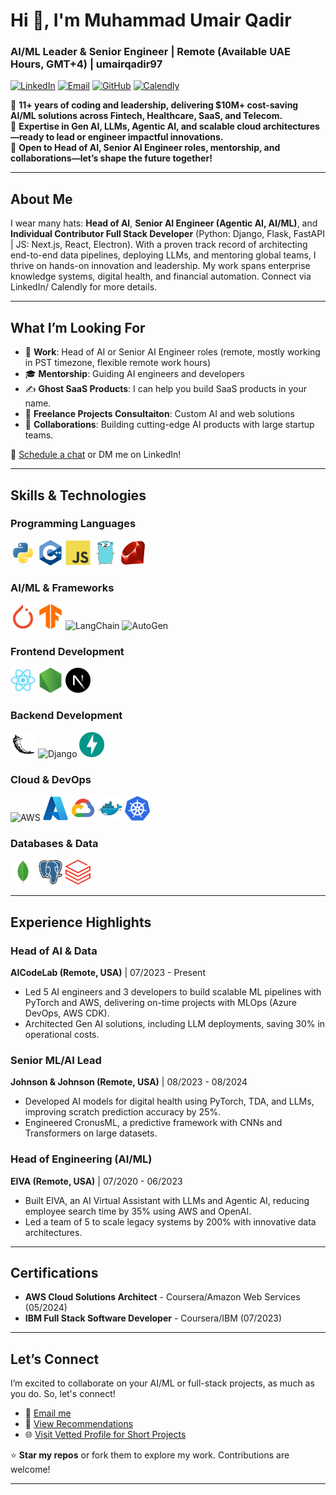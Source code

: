 # Hi 👋, I'm Muhammad Umair Qadir

### AI/ML Leader & Senior Engineer | Remote (Available UAE Hours, GMT+4) | umairqadir97

[![LinkedIn](https://img.shields.io/badge/LinkedIn-0077B5?style=for-the-badge&logo=linkedin&logoColor=white)](https://www.linkedin.com/in/umairqadir)
[![Email](https://img.shields.io/badge/Email-D14836?style=for-the-badge&logo=gmail&logoColor=white)](mailto:muhammad.q@turing.com)
[![GitHub](https://img.shields.io/badge/GitHub-181717?style=for-the-badge&logo=github&logoColor=white)](https://github.com/umairqadir)
[![Calendly](https://img.shields.io/badge/Calendly-00A170?style=for-the-badge&logo=calendly&logoColor=white)](https://calendly.com/umairqadir)

🔹 **11+ years of coding and leadership, delivering $10M+ cost-saving AI/ML solutions across Fintech, Healthcare, SaaS, and Telecom.**  
🔹 **Expertise in Gen AI, LLMs, Agentic AI, and scalable cloud architectures—ready to lead or engineer impactful innovations.**  
🔹 **Open to Head of AI, Senior AI Engineer roles, mentorship, and collaborations—let’s shape the future together!**

---

## About Me

I wear many hats: **Head of AI**, **Senior AI Engineer (Agentic AI, AI/ML)**, and **Individual Contributor Full Stack Developer** (Python: Django, Flask, FastAPI | JS: Next.js, React, Electron). With a proven track record of architecting end-to-end data pipelines, deploying LLMs, and mentoring global teams, I thrive on hands-on innovation and leadership. My work spans enterprise knowledge systems, digital health, and financial automation. Connect via LinkedIn/ Calendly for more details.

---

## What I’m Looking For
- 🏢 **Work**: Head of AI or Senior AI Engineer roles (remote, mostly working in PST timezone, flexible remote work hours)
- 🎓 **Mentorship**: Guiding AI engineers and developers
- ✍️ **Ghost SaaS Products**: I can help you build SaaS products in your name.
- 💼 **Freelance Projects Consultaiton**: Custom AI and web solutions
- 🤝 **Collaborations**: Building cutting-edge AI products with large startup teams.


📅 [Schedule a chat](https://calendly.com/umairqadir) or DM me on LinkedIn!

---

## Skills & Technologies

### Programming Languages
<img src="https://raw.githubusercontent.com/devicons/devicon/master/icons/python/python-original.svg" alt="Python" width="40" height="40" title="Python"/>  
<img src="https://raw.githubusercontent.com/devicons/devicon/master/icons/cplusplus/cplusplus-original.svg" alt="C++" width="40" height="40" title="C++"/>  
<img src="https://raw.githubusercontent.com/devicons/devicon/master/icons/javascript/javascript-original.svg" alt="JavaScript" width="40" height="40" title="JavaScript"/>  
<img src="https://raw.githubusercontent.com/devicons/devicon/master/icons/go/go-original.svg" alt="Go" width="40" height="40" title="Go"/>  
<img src="https://raw.githubusercontent.com/devicons/devicon/master/icons/ruby/ruby-original.svg" alt="Ruby" width="40" height="40" title="Ruby"/>  

### AI/ML & Frameworks
<img src="https://raw.githubusercontent.com/devicons/devicon/master/icons/pytorch/pytorch-original.svg" alt="PyTorch" width="40" height="40" title="PyTorch"/>  
<img src="https://raw.githubusercontent.com/devicons/devicon/master/icons/tensorflow/tensorflow-original.svg" alt="TensorFlow" width="40" height="40" title="TensorFlow"/>  
<img src="https://cdn.prod.website-files.com/65b8cd72835ceeacd4449a53/681b1c8ea1f7435322e41d7f_78fcd12986d8e3be598f36c8bf2af9b9_Frame%2099808.svg" alt="LangChain" width="40" height="40" onerror="this.onerror=null; this.src=''; this.alt='LangChain (Image not available)'" title="LangChain"/>  
<img src="https://cdn.worldvectorlogo.com/logos/autogen.svg" alt="AutoGen" width="40" height="40" onerror="this.onerror=null; this.src=''; this.alt='AutoGen (Image not available)'" title="AutoGen"/>  

### Frontend Development
<img src="https://raw.githubusercontent.com/devicons/devicon/master/icons/react/react-original.svg" alt="React" width="40" height="40" title="React"/>  
<img src="https://raw.githubusercontent.com/devicons/devicon/master/icons/nodejs/nodejs-original.svg" alt="Node.js" width="40" height="40" title="Node.js"/>  
<img src="https://raw.githubusercontent.com/devicons/devicon/master/icons/nextjs/nextjs-original.svg" alt="Next.js" width="40" height="40" title="Next.js"/>  

### Backend Development
<img src="https://raw.githubusercontent.com/devicons/devicon/master/icons/flask/flask-original.svg" alt="Flask" width="40" height="40" title="Flask"/>  
<img src="https://icon.icepanel.io/Technology/svg/Django.svg" alt="Django" width="40" height="40" title="Django"/>  
<img src="https://raw.githubusercontent.com/devicons/devicon/master/icons/fastapi/fastapi-original.svg" alt="FastAPI" width="40" height="40" title="FastAPI"/>  

### Cloud & DevOps
<img src="https://icon.icepanel.io/Technology/svg/AWS.svg" alt="AWS" width="40" height="40" title="AWS"/>  
<img src="https://raw.githubusercontent.com/devicons/devicon/master/icons/azure/azure-original.svg" alt="Azure" width="40" height="40" title="Azure"/>  
<img src="https://raw.githubusercontent.com/devicons/devicon/master/icons/googlecloud/googlecloud-original.svg" alt="GCP" width="40" height="40" title="GCP"/>  
<img src="https://raw.githubusercontent.com/devicons/devicon/master/icons/docker/docker-original.svg" alt="Docker" width="40" height="40" title="Docker"/>  
<img src="https://raw.githubusercontent.com/devicons/devicon/master/icons/kubernetes/kubernetes-plain.svg" alt="Kubernetes" width="40" height="40" title="Kubernetes"/>  

### Databases & Data
<img src="https://raw.githubusercontent.com/devicons/devicon/master/icons/mongodb/mongodb-original.svg" alt="MongoDB" width="40" height="40" title="MongoDB"/>  
<img src="https://raw.githubusercontent.com/devicons/devicon/master/icons/postgresql/postgresql-original.svg" alt="PostgreSQL" width="40" height="40" title="PostgreSQL"/>  
<img src="https://raw.githubusercontent.com/devicons/devicon/master/icons/databricks/databricks-original.svg" alt="Databricks" width="40" height="40" title="Databricks"/>  

---

## Experience Highlights

### Head of AI & Data
**AICodeLab (Remote, USA)** | 07/2023 - Present  
- Led 5 AI engineers and 3 developers to build scalable ML pipelines with PyTorch and AWS, delivering on-time projects with MLOps (Azure DevOps, AWS CDK).  
- Architected Gen AI solutions, including LLM deployments, saving 30% in operational costs.

### Senior ML/AI Lead
**Johnson & Johnson (Remote, USA)** | 08/2023 - 08/2024  
- Developed AI models for digital health using PyTorch, TDA, and LLMs, improving scratch prediction accuracy by 25%.  
- Engineered CronusML, a predictive framework with CNNs and Transformers on large datasets.

### Head of Engineering (AI/ML)
**EIVA (Remote, USA)** | 07/2020 - 06/2023  
- Built EIVA, an AI Virtual Assistant with LLMs and Agentic AI, reducing employee search time by 35% using AWS and OpenAI.  
- Led a team of 5 to scale legacy systems by 200% with innovative data architectures.

---

## Certifications
- **AWS Cloud Solutions Architect** - Coursera/Amazon Web Services (05/2024)
- **IBM Full Stack Software Developer** - Coursera/IBM (07/2023)


---

## Let’s Connect
I’m excited to collaborate on your AI/ML or full-stack projects, as much as you do. So, let's connect!  
- 📧 [Email me](mailto:muhammad.q@turing.com)  
- 💼 [View Recommendations](https://www.linkedin.com/in/umairqadir/recommendations)  
- 🌐 [Visit Vetted Profile for Short Projects](https://www.toptal.com/resume/muhammad-umair-qadir)  

⭐ **Star my repos** or fork them to explore my work. Contributions are welcome!

---

